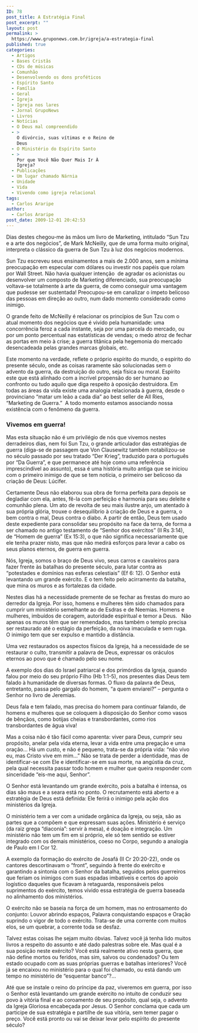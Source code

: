 ```yaml
---
ID: 78
post_title: A Estratégia Final
post_excerpt: ""
layout: post
permalink: >
  https://www.gruponews.com.br/igreja/a-estrategia-final
published: true
categories:
  - Artigos
  - Bases Cristãs
  - CDs de músicas
  - Comunhão
  - Desenvolvendo os dons proféticos
  - Espírito Santo
  - Família
  - Geral
  - Igreja
  - Igreja nos lares
  - Jornal GrupoNews
  - Livros
  - Notícias
  - O Deus mal compreendido
  - >
    O divórcio, suas vítimas e o Reino de
    Deus
  - O Ministério do Espírito Santo
  - >
    Por que Você Não Quer Mais Ir À
    Igreja?
  - Publicações
  - Um lugar chamado Nárnia
  - Unidade
  - Vida
  - Vivendo como igreja relacional
tags:
  - Carlos Araripe
author:
  - Carlos Araripe
post_date: 2009-12-01 20:42:53
---
```

Dias destes chegou-me às mãos um livro de Marketing, intitulado “Sun Tzu e a arte dos negócios”, de Mark McNeilly, que de uma forma muito original, interpreta o clássico da guerra de Sun Tzu à luz dos negócios modernos.

Sun Tzu escreveu seus ensinamentos a mais de 2.000 anos, sem a mínima preocupação em especular com dólares ou investir nos papéis que rolam por Wall Street. Não havia qualquer intenção  de agradar os acionistas ou desenvolver um composto de Marketing diferenciado, sua preocupação voltava-se totalmente à arte da guerra, de como conseguir uma vantagem que pudesse ser sustentada! Preocupou-se em canalizar o ímpeto belicoso das pessoas em direção ao outro, num dado momento considerado como inimigo.

O grande feito de McNeilly é relacionar os princípios de Sun Tzu com o atual momento dos negócios que é vivido pela humanidade: uma concorrência feroz a cada instante, seja por uma parcela do mercado, ou por um ponto percentual nas estatísticas de vendas; o medo atroz de fechar as portas em meio à crise; a guerra titânica pela hegemonia do mercado desencadeada pelas grandes marcas globais, etc.

Este momento na verdade, reflete o próprio espírito do mundo, o espírito do presente século, onde as coisas raramente são solucionadas sem o advento da guerra, da destruição do outro, seja física ou moral. Espírito este que está alinhado com a incrível propensão do ser humano ao confronto ou tudo aquilo que diga respeito à oposição destruidora. Em todas as áreas da vida existe uma analogia relacionada à guerra, desde o provinciano “matar um leão a cada dia” ao best seller de All Ries, “Marketing de Guerra.”  A todo momento estamos associando nossa existência com o fenômeno da guerra.
<h3>Vivemos em guerra!</h3>
Mas esta situação não é um privilégio de nós que vivemos nestes derradeiros dias, nem foi Sun Tzu, o grande articulador das estratégias de guerra (diga-se de passagem que Von Clausewitz também notabilizou-se no século passado por seu tratado “Der Krieg”, traduzido para o português por “Da Guerra”, e que permanece até hoje como uma referência imprescindível ao assunto), essa é uma história muito antiga que se iniciou com o primeiro inimigo de que se tem notícia, o primeiro ser belicoso da criação de Deus: Lúcifer.

Certamente Deus não elaborou sua obra de forma perfeita para depois se degladiar com ela, antes, fê-la com perfeição e harmonia para seu deleite e comunhão plena. Um ato de revolta de seu mais ilustre anjo, um atentado à sua própria glória, trouxe o desequilíbrio à criação de Deus e a guerra, o bem contra o mal, Deus contra o diabo. A partir de então, Deus tem usado deste expediente para consolidar seu propósito na face da terra, de forma a ser chamado no antigo testamento de “Senhor dos exércitos” (II Rs 3:14), de “Homem de guerra” (Ex 15:3), o que não significa necessariamente que ele tenha prazer nisto, mas que não medirá esforços para levar a cabo os seus planos eternos, de guerra em guerra.

Nós, Igreja, somos o braço de Deus vivo, seus carros e cavaleiros para fazer frente às batalhas do presente século, para lutar contra as “potestades e domínios nas esferas celestiais” (Ef 6: 12). O Senhor está levantando um grande exército. E o tem feito pelo acirramento da batalha, que mina os muros e as fortalezas da cidade.

Nestes dias há a necessidade premente de se fechar as frestas do muro ao derredor da Igreja. Por isso, homens e mulheres têm sido chamados para cumprir um ministério semelhante ao de Esdras e de Neemias. Homens e mulheres, imbuídos de coragem, autoridade espiritual e temor a Deus.   Não apenas os muros têm que ser remendados, mas também o templo precisa ser restaurado até o estágio da perfeição, da noiva imaculada e sem ruga. O inimigo tem que ser expulso e mantido a distância.

Uma vez restaurados os aspectos físicos da Igreja, há a necessidade de se restaurar o culto, transmitir a palavra de Deus, expressar os oráculos eternos ao povo que é chamado pelo seu nome.

A exemplo dos dias do Israel patriarcal e dos primórdios da Igreja, quando falou por meio do seu próprio Filho (Hb 1:1-5), nos presentes dias Deus tem falado à humanidade de diversas formas. O fluxo da palavra de Deus, entretanto, passa pelo gargalo do homem, “a quem enviarei?” – pergunta o Senhor no livro de Jeremias.

Deus fala e tem falado, mas precisa do homem para continuar falando, de homens e mulheres que se coloquem à disposição do Senhor como vasos de bênçãos, como botijas cheias e transbordantes, como rios transbordantes de água viva!

Mas a coisa não é tão fácil como aparenta: viver para Deus, cumprir seu propósito, anelar pela vida eterna, levar a vida entre uma pregação e uma oração... Há um custo, e não é pequeno, trata-se da própria vida: “não vivo eu, mas Cristo vive em mim...” Não se trata de perder a identidade, mas de identificar-se com Ele e identificar-se em sua morte, na angústia da cruz, pela qual necessita passar todo homem e mulher que queira responder com sinceridade “eis-me aqui, Senhor”.

O Senhor está levantando um grande exército, pois a batalha é intensa, os dias são maus e a seara está no ponto. O recrutamento está aberto e a estratégia de Deus está definida: Ele ferirá o inimigo pela ação dos ministérios da Igreja.

O ministério tem a ver com a unidade orgânica da Igreja, ou seja, são as partes que a compõem e que expressam suas ações. Ministério é serviço (da raiz grega “diaconia”: servir à mesa), é doação e integração. Um ministério não tem um fim em si próprio, ele só tem sentido se estiver integrado com os demais ministérios, coeso no Corpo, segundo a analogia de Paulo em I Cor 12.

A exemplo da formação do exército de Josafá (II Cr 20:20-22), onde os cantores descortinavam o “front”, seguindo à frente do exército e garantindo a sintonia com o Senhor da batalha, seguidos pelos guerreiros que feriam os inimigos com suas espadas imbatíveis e certos do apoio logístico daqueles que ficavam à retaguarda, responsáveis pelos suprimentos do exército, temos vivido essa estratégia de guerra baseada no alinhamento dos ministérios.

O exército não se baseia na força de um homem, mas no entrosamento do conjunto: Louvor abrindo espaços, Palavra conquistando espaços e Oração suprindo o vigor de todo o exército. Trata-se de uma corrente com muitos elos, se um quebrar, a corrente toda se desfaz.

Talvez estas coisas lhe sejam muito óbvias. Talvez você já tenha lido muitos livros a respeito do assunto e até dado palestras sobre ele. Mas qual é a sua posição neste exército? Você está realmente ativo nesta guerra, que não define mortos ou feridos, mas sim, salvos ou condenados? Ou tem estado ocupado com as suas próprias guerras e batalhas interiores? Você já se encaixou no ministério para o qual foi chamado, ou está dando um tempo no ministério de “esquentar banco”?...

Até que se instale o reino do príncipe da paz, viveremos em guerra, por isso o Senhor está levantando um grande exército no intuito de conduzir seu povo à vitória final e ao coroamento de seu propósito, qual seja, o advento da Igreja Gloriosa encabeçada por Jesus. O Senhor conclama que cada um participe de sua estratégia e partilhe de sua vitória, sem temer pagar o preço. Você está pronto ou vai se deixar levar pelo espírito do presente século?